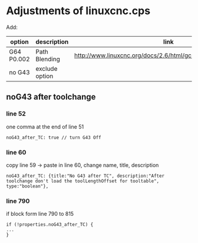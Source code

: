 # Adjustments of linuxcnc.cps

Add:

| option | description | link |
|---------|------------|------|
| G64 P0.002 | Path Blending | http://www.linuxcnc.org/docs/2.6/html/gcode/gcode.html#sec:G64 |
| no G43 | exclude option |  |

## noG43 after toolchange

### line 52
one comma at the end of line 51
```
noG43_after_TC: true // turn G43 Off
```

### line 60
copy line 59 -> paste in line 60, change name, title, description
```
noG43_after_TC: {title:"No G43 after TC", description:"After toolchange don't load the toolLengthOffset for tooltable", type:"boolean"},
```

### line 790
if block form line 790 to 815

```
if (!properties.noG43_after_TC) {
...
}
```
